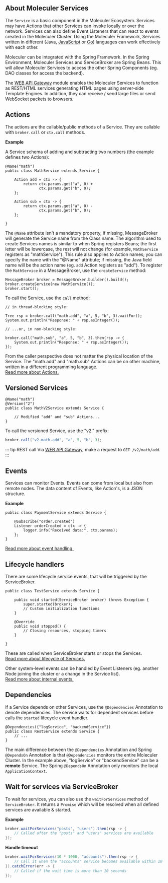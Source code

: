 ## About Moleculer Services

The `Service` is a basic component in the Moleculer Ecosystem.
Services may have Actions that other Services can invoke locally or over the network.
Services can also define Event Listeners that can react to events created in the Moleculer Cluster.
Using the Moleculer Framework, Services written in different (Java,
[JavaScript](https://moleculer.services/) or [Go](https://moleculer-go-site.herokuapp.com/))
languages can work effectively with each other.

Moleculer can be integrated with the Spring Framework.
In the Spring Environment, Moleculer Services and ServiceBroker are Spring Beans.
This will allow Moleculer Services to access the other Spring Components
(eg. DAO classes for access the backend).

The [WEB API Gateway](moleculer-web.html)
module enables the Moleculer Services to function as REST/HTML services
generating HTML pages using server-side Template Engines.
In addition, they can receive / send large files or send WebSocket packets to browsers.

## Actions

The actions are the callable/public methods of a Service.
They are callable with `broker.call` or `ctx.call` methods.

**Example**

A Service schema of adding and subtracting two numbers (the example defines two Actions):

```java{4,9}
@Name("math")
public class MathService extends Service {

    Action add = ctx -> {
        return ctx.params.get("a", 0) + 
               ctx.params.get("b", 0);
    };
    
    Action sub = ctx -> {
        return ctx.params.get("a", 0) -
               ctx.params.get("b", 0);
    };
    
}
```

The `@Name` attribute isn't a mandatory property, if missing,
MessageBroker will generate the Service name from the Class name.
The algorithm used to create Services names is similar to when Spring registers Beans;
the first letter will be lowercase, the rest will not change
(for example, `MathService` registers as "mathService").
This rule also applies to Action names;
you can specify the name with the "@Name" attribute;
if missing, the Java field name will be the action name (eg. `add` Action registers as "add").
To register the `MathService` in a MessageBroker, use the `createService` method:

```java{2}
MessageBroker broker = MessageBroker.builder().build();
broker.createService(new MathService());
broker.start();
```

To call the Service, use the `call` method:

```java{3,8}
// in thread-blocking style:

Tree rsp = broker.call("math.add", "a", 5, "b", 3).waitFor();
System.out.println("Response: " + rsp.asInteger());

// ...or, in non-blocking style:

broker.call("math.sub", "a", 5, "b", 3).then(rsp -> {
    System.out.println("Response: " + rsp.asInteger());
});
```

From the caller perspective does not matter the physical location of the Service.
The "math.add" and "math.sub" Actions can be on other machine,
written in a different programming language.  
[Read more about Actions.](actions.html)

## Versioned Services

```java{2}
@Name("math")
@Version("2")
public class MathV2Service extends Service {

    // Modified "add" and "sub" Actions...    
}
```

To call the versioned Service, use the "v2." prefix:

```java
broker.call("v2.math.add", "a", 5, "b", 3);
```

::: tip REST call
Via [WEB API Gateway](moleculer-web.html), make a request to `GET /v2/math/add`.
:::

## Events

Services can monitor Events.
Events can come from local but also from remote nodes.
The data content of Events, like Action's, is a JSON structure.

**Example**

```java{3,4}
public class PaymentService extends Service {

    @Subscribe("order.created")
    Listener orderCreated = ctx -> {
        logger.info("Received data:", ctx.params);
    };
}
```

[Read more about event handling.](events.html)

## Lifecycle handlers

There are some lifecycle service events, that will be triggered by the ServiceBroker.

```java{3,9}
public class TestService extends Service {

    public void started(ServiceBroker broker) throws Exception {
        super.started(broker);
        // Custom initialization functions
    }

    @Override
    public void stopped() {
        // Closing resources, stopping timers
    }
    
} 
```

These are called when ServiceBroker starts or stops the Services.  
[Read more about lifecycle of Services.](lifecycle.html)

Other system-level events can be handled by Event Listeners
(eg. another Node joining the cluster or a change in the Service list).  
[Read more about internal events.](events.html)

## Dependencies

If a Service depends on other Services, use the `@Dependencies` Annotation to denote dependencies.
The service waits for dependent services before calls the `started` lifecycle event handler. 

```java{1}
@Dependencies({"logService", "backendService"})
public class RestService extends Service {
    // ...
}
```

The main difference between the `@Dependencies` Annotation and Spring `@DependsOn` Annotation
is that `@Dependencies` monitors the entire Moleculer Cluster.
In the example above, "logService" or "backendService" can be a **remote** Service.
The Spring `@DependsOn` Annotation only monitors the local `ApplicationContext`.

## Wait for services via ServiceBroker

To wait for services, you can also use the `waitForServices` method of `ServiceBroker`.
It returns a `Promise` which will be resolved when all defined services are available & started.

**Example**

```java
broker.waitForServices("posts", "users").then(rsp -> {
    // Called after the "posts" and "users" services are available
});
```

**Handle timeout**

```java
broker.waitForServices(10 * 1000, "accounts").then(rsp -> {
    // Call it when the "accounts" service becomes available within 10 seconds
}).catchError(err -> {
    // Called if the wait time is more than 10 seconds
});
```
